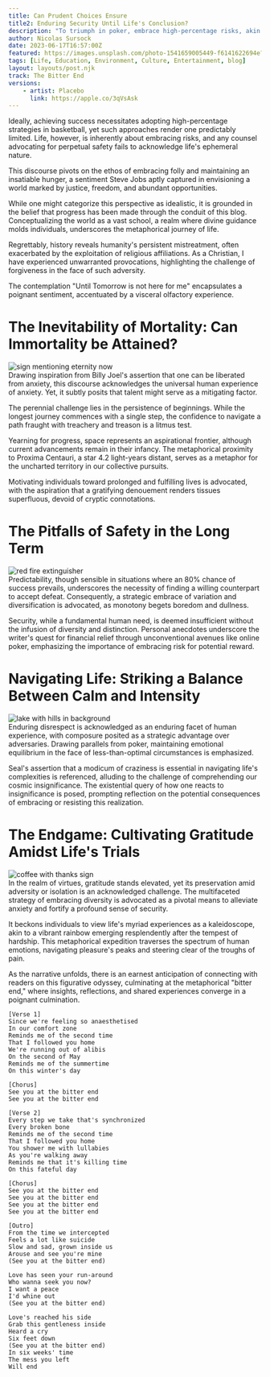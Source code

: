 ```yaml
---
title: Can Prudent Choices Ensure 
title2: Enduring Security Until Life's Conclusion?
description: "To triumph in poker, embrace high-percentage risks, akin to basketball. Yet, life's certainty remains: the inevitable end."
author: Nicolas Sursock
date: 2023-06-17T16:57:00Z
featured: https://images.unsplash.com/photo-1541659005449-f6141622694e?ixlib=rb-4.0.3&ixid=M3wxMjA3fDB8MHxwaG90by1wYWdlfHx8fGVufDB8fHx8fA%3D%3D&auto=format&fit=crop
tags: [Life, Education, Environment, Culture, Entertainment, blog]
layout: layouts/post.njk
track: The Bitter End
versions:
    - artist: Placebo
      link: https://apple.co/3qVsAsk
---
```



Ideally, achieving success necessitates adopting high-percentage strategies in basketball, yet such approaches render one predictably limited. Life, however, is inherently about embracing risks, and any counsel advocating for perpetual safety fails to acknowledge life's ephemeral nature.

This discourse pivots on the ethos of embracing folly and maintaining an insatiable hunger, a sentiment Steve Jobs aptly captured in envisioning a world marked by justice, freedom, and abundant opportunities.

While one might categorize this perspective as idealistic, it is grounded in the belief that progress has been made through the conduit of this blog. Conceptualizing the world as a vast school, a realm where divine guidance molds individuals, underscores the metaphorical journey of life.

Regrettably, history reveals humanity's persistent mistreatment, often exacerbated by the exploitation of religious affiliations. As a Christian, I have experienced unwarranted provocations, highlighting the challenge of forgiveness in the face of such adversity.

The contemplation "Until Tomorrow is not here for me" encapsulates a poignant sentiment, accentuated by a visceral olfactory experience.

# The Inevitability of Mortality: Can Immortality be Attained?
<aside class="md:-mr-56 md:float-right w-full md:w-2/3 md:px-8">
  <img x-intersect.once.ratio-0="$el.src = $el.dataset.src" class="rounded-lg" alt="sign mentioning eternity now" data-src="https://images.unsplash.com/photo-1490854002575-dda922f1fb77?ixlib=rb-4.0.3&ixid=M3wxMjA3fDB8MHxwaG90by1wYWdlfHx8fGVufDB8fHx8fA%3D%3D&auto=format&fit=crop&q=80&w=800&h=600">
</aside>
Drawing inspiration from Billy Joel's assertion that one can be liberated from anxiety, this discourse acknowledges the universal human experience of anxiety. Yet, it subtly posits that talent might serve as a mitigating factor.

The perennial challenge lies in the persistence of beginnings. While the longest journey commences with a single step, the confidence to navigate a path fraught with treachery and treason is a litmus test.

Yearning for progress, space represents an aspirational frontier, although current advancements remain in their infancy. The metaphorical proximity to Proxima Centauri, a star 4.2 light-years distant, serves as a metaphor for the uncharted territory in our collective pursuits.

Motivating individuals toward prolonged and fulfilling lives is advocated, with the aspiration that a gratifying denouement renders tissues superfluous, devoid of cryptic connotations.

# The Pitfalls of Safety in the Long Term
<aside class="md:-ml-56 md:float-left w-full md:w-2/3 md:px-8">
  <img x-intersect.once.ratio-0="$el.src = $el.dataset.src" class="rounded-lg" alt="red fire extinguisher" data-src="https://images.unsplash.com/photo-1595306394931-b35768661692?ixlib=rb-4.0.3&ixid=M3wxMjA3fDB8MHxwaG90by1wYWdlfHx8fGVufDB8fHx8fA%3D%3D&auto=format&fit=crop&q=80&w=800&h=600">
</aside>
Predictability, though sensible in situations where an 80% chance of success prevails, underscores the necessity of finding a willing counterpart to accept defeat. Consequently, a strategic embrace of variation and diversification is advocated, as monotony begets boredom and dullness.

Security, while a fundamental human need, is deemed insufficient without the infusion of diversity and distinction. Personal anecdotes underscore the writer's quest for financial relief through unconventional avenues like online poker, emphasizing the importance of embracing risk for potential reward.

# Navigating Life: Striking a Balance Between Calm and Intensity
<aside class="md:-mr-56 md:float-right w-full md:w-2/3 md:px-8">
  <img x-intersect.once.ratio-0="$el.src = $el.dataset.src" class="rounded-lg" alt="lake with hills in background" data-src="https://images.unsplash.com/photo-1464278533981-50106e6176b1?ixlib=rb-4.0.3&ixid=M3wxMjA3fDB8MHxwaG90by1wYWdlfHx8fGVufDB8fHx8fA%3D%3D&auto=format&fit=crop&q=80&w=800&h=600">
</aside>
Enduring disrespect is acknowledged as an enduring facet of human experience, with composure posited as a strategic advantage over adversaries. Drawing parallels from poker, maintaining emotional equilibrium in the face of less-than-optimal circumstances is emphasized.

Seal's assertion that a modicum of craziness is essential in navigating life's complexities is referenced, alluding to the challenge of comprehending our cosmic insignificance. The existential query of how one reacts to insignificance is posed, prompting reflection on the potential consequences of embracing or resisting this realization.

# The Endgame: Cultivating Gratitude Amidst Life's Trials
<aside class="md:-ml-56 md:float-left w-full md:w-2/3 md:px-8">
  <img x-intersect.once.ratio-0="$el.src = $el.dataset.src" class="rounded-lg" alt="coffee with thanks sign" data-src="https://images.unsplash.com/photo-1499744937866-d7e566a20a61?ixlib=rb-4.0.3&ixid=M3wxMjA3fDB8MHxwaG90by1wYWdlfHx8fGVufDB8fHx8fA%3D%3D&auto=format&fit=crop&q=80&w=800&h=600">
</aside>
In the realm of virtues, gratitude stands elevated, yet its preservation amid adversity or isolation is an acknowledged challenge. The multifaceted strategy of embracing diversity is advocated as a pivotal means to alleviate anxiety and fortify a profound sense of security. 

It beckons individuals to view life's myriad experiences as a kaleidoscope, akin to a vibrant rainbow emerging resplendently after the tempest of hardship. This metaphorical expedition traverses the spectrum of human emotions, navigating pleasure's peaks and steering clear of the troughs of pain. 

As the narrative unfolds, there is an earnest anticipation of connecting with readers on this figurative odyssey, culminating at the metaphorical "bitter end," where insights, reflections, and shared experiences converge in a poignant culmination.

```
[Verse 1]
Since we're feeling so anaesthetised
In our comfort zone
Reminds me of the second time
That I followed you home
We're running out of alibis
On the second of May
Reminds me of the summertime
On this winter's day

[Chorus]
See you at the bitter end
See you at the bitter end

[Verse 2]
Every step we take that's synchronized
Every broken bone
Reminds me of the second time
That I followed you home
You shower me with lullabies
As you're walking away
Reminds me that it's killing time
On this fateful day

[Chorus]
See you at the bitter end
See you at the bitter end
See you at the bitter end
See you at the bitter end

[Outro]
From the time we intercepted
Feels a lot like suicide
Slow and sad, grown inside us
Arouse and see you're mine
(See you at the bitter end)

Love has seen your run-around
Who wanna seek you now?
I want a peace
I'd whine out
(See you at the bitter end)

Love's reached his side
Grab this gentleness inside
Heard a cry
Six feet down
(See you at the bitter end)
In six weeks' time
The mess you left
Will end
```
